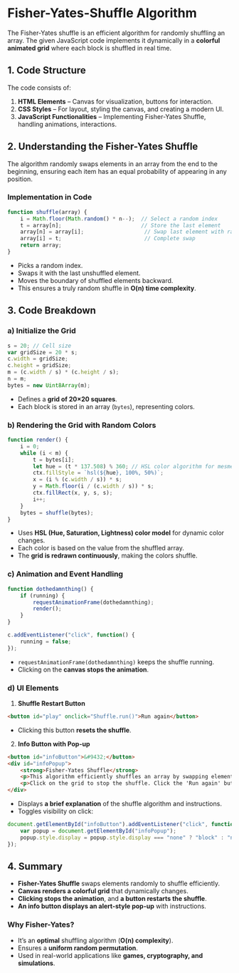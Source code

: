 # Fisher-Yates-Shuffle Algorithm

The Fisher-Yates shuffle is an efficient algorithm for randomly shuffling an array. The given JavaScript code implements it dynamically in a **colorful animated grid** where each block is shuffled in real time.


## **1. Code Structure**
The code consists of:
1. **HTML Elements** – Canvas for visualization, buttons for interaction.
2. **CSS Styles** – For layout, styling the canvas, and creating a modern UI.
3. **JavaScript Functionalities** – Implementing Fisher-Yates Shuffle, handling animations, interactions.


## **2. Understanding the Fisher-Yates Shuffle**
The algorithm randomly swaps elements in an array from the end to the beginning, ensuring each item has an equal probability of appearing in any position.

### **Implementation in Code**
```js
function shuffle(array) {
    i = Math.floor(Math.random() * n--);  // Select a random index
    t = array[n];                         // Store the last element
    array[n] = array[i];                   // Swap last element with random index
    array[i] = t;                          // Complete swap
    return array;
}
```
- Picks a random index.
- Swaps it with the last unshuffled element.
- Moves the boundary of shuffled elements backward.
- This ensures a truly random shuffle in **O(n) time complexity**.


## **3. Code Breakdown**
### **a) Initialize the Grid**
```js
s = 20; // Cell size
var gridSize = 20 * s;
c.width = gridSize;
c.height = gridSize;
m = (c.width / s) * (c.height / s);
n = m;
bytes = new Uint8Array(m);
```
- Defines a **grid of 20×20 squares**.
- Each block is stored in an array (`bytes`), representing colors.


### **b) Rendering the Grid with Random Colors**
```js
function render() {
    i = 0;
    while (i < m) {
        t = bytes[i];
        let hue = (t * 137.508) % 360; // HSL color algorithm for mesmerizing colors
        ctx.fillStyle = `hsl(${hue}, 100%, 50%)`;
        x = (i % (c.width / s)) * s;
        y = Math.floor(i / (c.width / s)) * s;
        ctx.fillRect(x, y, s, s);
        i++;
    }
    bytes = shuffle(bytes);
}
```
- Uses **HSL (Hue, Saturation, Lightness) color model** for dynamic color changes.
- Each color is based on the value from the shuffled array.
- The **grid is redrawn continuously**, making the colors shuffle.


### **c) Animation and Event Handling**
```js
function dothedamnthing() {
    if (running) {
        requestAnimationFrame(dothedamnthing);
        render();
    }
}

c.addEventListener("click", function() {
    running = false;
});
```
- `requestAnimationFrame(dothedamnthing)` keeps the shuffle running.
- Clicking on the **canvas stops the animation**.


### **d) UI Elements**
1. **Shuffle Restart Button**
```html
<button id="play" onclick="Shuffle.run()">Run again</button>
```
- Clicking this button **resets the shuffle**.

2. **Info Button with Pop-up**
```html
<button id="infoButton">&#9432;</button>
<div id="infoPopup">
    <strong>Fisher-Yates Shuffle</strong>
    <p>This algorithm efficiently shuffles an array by swapping elements randomly from the end of the array to the beginning.</p>
    <p>Click on the grid to stop the shuffle. Click the 'Run again' button to restart.</p>
</div>
```
- Displays **a brief explanation** of the shuffle algorithm and instructions.
- Toggles visibility on click:
```js
document.getElementById("infoButton").addEventListener("click", function() {
    var popup = document.getElementById("infoPopup");
    popup.style.display = popup.style.display === "none" ? "block" : "none";
});
```

## **4. Summary**
- **Fisher-Yates Shuffle** swaps elements randomly to shuffle efficiently.
- **Canvas renders a colorful grid** that dynamically changes.
- **Clicking stops the animation**, and **a button restarts the shuffle**.
- **An info button displays an alert-style pop-up** with instructions.


### **Why Fisher-Yates?**
- It’s an **optimal** shuffling algorithm (**O(n) complexity**).
- Ensures a **uniform random permutation**.
- Used in real-world applications like **games, cryptography, and simulations**.
